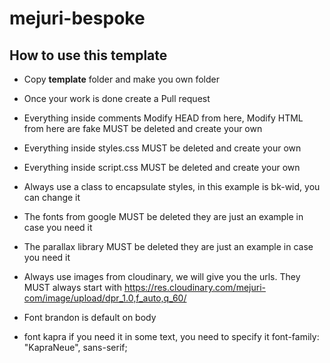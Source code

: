 # mejuri-bespoke

##  How to use this template

- Copy **template** folder and make you own folder
- Once your work is done create a Pull request

- Everything inside comments Modify HEAD from here, Modify HTML from here are fake MUST be deleted and create your own
- Everything inside styles.css MUST be deleted and create your own
- Everything inside script.css MUST be deleted and create your own
- Always use a class to encapsulate styles, in this example is bk-wid, you can change it
- The fonts from google MUST be deleted they are just an example in case you need it
- The parallax library MUST be deleted they are just an example in case you need it
- Always use images from cloudinary, we will give you the urls. They MUST always start with https://res.cloudinary.com/mejuri-com/image/upload/dpr_1.0,f_auto,q_60/
- Font brandon is default on body
- font kapra if you need it in some text, you need to specify it font-family: "KapraNeue", sans-serif;
